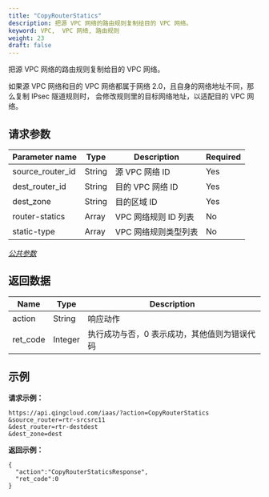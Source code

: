 ```yaml
---
title: "CopyRouterStatics"
description: 把源 VPC 网络的路由规则复制给目的 VPC 网络。
keyword: VPC,  VPC 网络, 路由规则
weight: 23
draft: false
---
```


把源 VPC 网络的路由规则复制给目的 VPC 网络。

如果源 VPC 网络和目的 VPC 网络都属于网络 2.0，且自身的网络地址不同，那么复制 IPsec 隧道规则时， 会修改规则里的目标网络地址，以适配目的 VPC 网络。

## 请求参数

| Parameter name   | Type   | Description          | Required |
| ---------------- | ------ | -------------------- | -------- |
| source_router_id | String | 源 VPC 网络 ID       | Yes      |
| dest_router_id   | String | 目的 VPC  网络 ID    | Yes      |
| dest_zone        | String | 目的区域 ID          | Yes      |
| router-statics   | Array  | VPC 网络规则 ID 列表 | No       |
| static-type      | Array  | VPC 网络规则类型列表 | No       |

[_公共参数_](../../get_api/parameters/)

## 返回数据

| Name | Type | Description |
| --- | --- | --- |
| action | String | 响应动作 |
| ret_code | Integer | 执行成功与否，0 表示成功，其他值则为错误代码 |

## 示例

**请求示例：**

```
https://api.qingcloud.com/iaas/?action=CopyRouterStatics
&source_router=rtr-srcsrc11
&dest_router=rtr-destdest
&dest_zone=dest
```

**返回示例：**

```
{
  "action":"CopyRouterStaticsResponse",
  "ret_code":0
}
```
